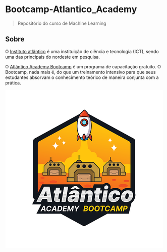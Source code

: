 # Bootcamp-Atlantico_Academy
> Repositório do curso de Machine Learning

## Sobre

O [Instituto atlântico](https://www.atlantico.com.br/) é uma instituição de ciência e tecnologia (ICT), sendo uma das principais do nordeste em pesquisa. 

O [Atlântico Academy Bootcamp](https://www.atlantico.com.br/academy-bootcamp/) é um programa de capacitação gratuito. O Bootcamp, nada mais é, do que um treinamento intensivo para que seus estudantes absorvam o conhecimento teórico de maneira conjunta com a prática.

![BOOTCAMP](BOOTCAMP.png)
